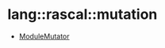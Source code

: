 # lang::rascal::mutation


   * [ModuleMutator](/docs/Library/lang/rascal/mutation/ModuleMutator.md)